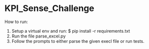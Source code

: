 # KPI_Sense_Challenge

How to run:

1.  Setup a virtual env and run: \$ pip install -r requirements.txt
2.  Run the file parse_excel.py
3.  Follow the prompts to either parse the given execl file or run tests.
